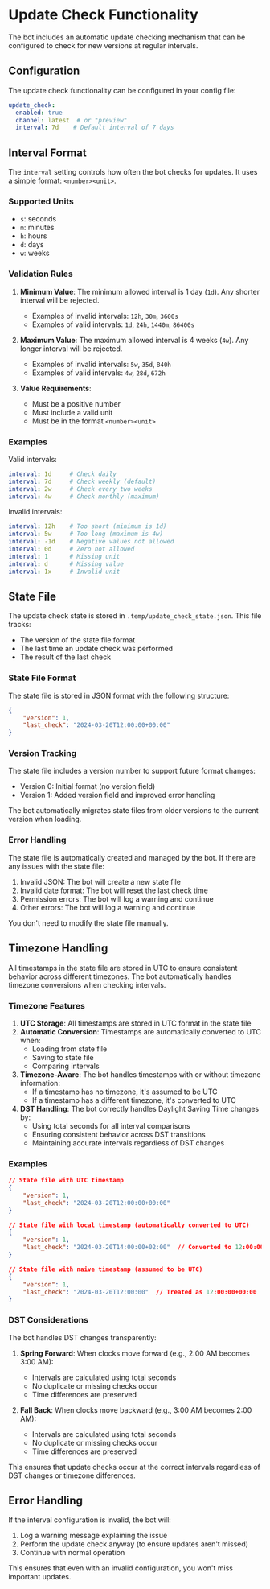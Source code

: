 # Update Check Functionality

The bot includes an automatic update checking mechanism that can be configured to check for new versions at regular intervals.

## Configuration

The update check functionality can be configured in your config file:

```yaml
update_check:
  enabled: true
  channel: latest  # or "preview"
  interval: 7d    # Default interval of 7 days
```

## Interval Format

The `interval` setting controls how often the bot checks for updates. It uses a simple format: `<number><unit>`.

### Supported Units

- `s`: seconds
- `m`: minutes
- `h`: hours
- `d`: days
- `w`: weeks

### Validation Rules

1. **Minimum Value**: The minimum allowed interval is 1 day (`1d`). Any shorter interval will be rejected.
   - Examples of invalid intervals: `12h`, `30m`, `3600s`
   - Examples of valid intervals: `1d`, `24h`, `1440m`, `86400s`

2. **Maximum Value**: The maximum allowed interval is 4 weeks (`4w`). Any longer interval will be rejected.
   - Examples of invalid intervals: `5w`, `35d`, `840h`
   - Examples of valid intervals: `4w`, `28d`, `672h`

3. **Value Requirements**:
   - Must be a positive number
   - Must include a valid unit
   - Must be in the format `<number><unit>`

### Examples

Valid intervals:
```yaml
interval: 1d     # Check daily
interval: 7d     # Check weekly (default)
interval: 2w     # Check every two weeks
interval: 4w     # Check monthly (maximum)
```

Invalid intervals:
```yaml
interval: 12h    # Too short (minimum is 1d)
interval: 5w     # Too long (maximum is 4w)
interval: -1d    # Negative values not allowed
interval: 0d     # Zero not allowed
interval: 1      # Missing unit
interval: d      # Missing value
interval: 1x     # Invalid unit
```

## State File

The update check state is stored in `.temp/update_check_state.json`. This file tracks:
- The version of the state file format
- The last time an update check was performed
- The result of the last check

### State File Format

The state file is stored in JSON format with the following structure:
```json
{
    "version": 1,
    "last_check": "2024-03-20T12:00:00+00:00"
}
```

### Version Tracking

The state file includes a version number to support future format changes:
- Version 0: Initial format (no version field)
- Version 1: Added version field and improved error handling

The bot automatically migrates state files from older versions to the current version when loading.

### Error Handling

The state file is automatically created and managed by the bot. If there are any issues with the state file:
1. Invalid JSON: The bot will create a new state file
2. Invalid date format: The bot will reset the last check time
3. Permission errors: The bot will log a warning and continue
4. Other errors: The bot will log a warning and continue

You don't need to modify the state file manually.

## Timezone Handling

All timestamps in the state file are stored in UTC to ensure consistent behavior across different timezones. The bot automatically handles timezone conversions when checking intervals.

### Timezone Features

1. **UTC Storage**: All timestamps are stored in UTC format in the state file
2. **Automatic Conversion**: Timestamps are automatically converted to UTC when:
   - Loading from state file
   - Saving to state file
   - Comparing intervals
3. **Timezone-Aware**: The bot handles timestamps with or without timezone information:
   - If a timestamp has no timezone, it's assumed to be UTC
   - If a timestamp has a different timezone, it's converted to UTC
4. **DST Handling**: The bot correctly handles Daylight Saving Time changes by:
   - Using total seconds for all interval comparisons
   - Ensuring consistent behavior across DST transitions
   - Maintaining accurate intervals regardless of DST changes

### Examples

```json
// State file with UTC timestamp
{
    "version": 1,
    "last_check": "2024-03-20T12:00:00+00:00"
}

// State file with local timestamp (automatically converted to UTC)
{
    "version": 1,
    "last_check": "2024-03-20T14:00:00+02:00"  // Converted to 12:00:00+00:00
}

// State file with naive timestamp (assumed to be UTC)
{
    "version": 1,
    "last_check": "2024-03-20T12:00:00"  // Treated as 12:00:00+00:00
}
```

### DST Considerations

The bot handles DST changes transparently:

1. **Spring Forward**: When clocks move forward (e.g., 2:00 AM becomes 3:00 AM):
   - Intervals are calculated using total seconds
   - No duplicate or missing checks occur
   - Time differences are preserved

2. **Fall Back**: When clocks move backward (e.g., 3:00 AM becomes 2:00 AM):
   - Intervals are calculated using total seconds
   - No duplicate or missing checks occur
   - Time differences are preserved

This ensures that update checks occur at the correct intervals regardless of DST changes or timezone differences.

## Error Handling

If the interval configuration is invalid, the bot will:
1. Log a warning message explaining the issue
2. Perform the update check anyway (to ensure updates aren't missed)
3. Continue with normal operation

This ensures that even with an invalid configuration, you won't miss important updates.